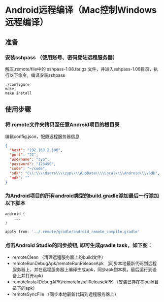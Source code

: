 # Android远程编译（Mac控制Windows远程编译）

## 准备

### 安装sshpass （使用账号、密码登陆远程服务器）

解压.remote/file中的 sshpass-1.08.tar.gz 文件，并进入sshpass-1.08目录，执行以下命令，编译安装sshpass

```shell
./configure
make
make install
```

## 使用步骤

### 将.remote文件夹拷贝至任意Android项目的根目录

编辑config.json，配置远程服务器信息
```json
{
  "host": "192.168.2.100",
  "port": "22",
  "username": "zyp",
  "password": "123456",
  "code": "~/code",
  "sdk": "C\\:\\\\Users\\\\zyp\\\\AppData\\\\Local\\\\Android\\\\Sdk",
  "ndk": ""
}
```

### 为Android项目的所有android类型的build.gradle添加最后一行添加以下脚本
```build.gradle
android {
    ...
}

apply from: '../.remote/gradle/android_remote_compile.gradle'
```

### 点击Android Studio的同步按钮, 即可生成gradle task，如下图：
- remoteClean （清理远程服务器上的build文件）
- remoteRunDebugApk/remoteRunReleaseApk （同步本地最新代码到远程服务器上，并在远程服务器上编译生成apk，同步apk到本机，最后运行到设备上并打开apk）
- remoteInstallDebugAPK/remoteInstallReleaseAPK （安装已存在在build目录下的apk）
- remoteSyncFile   （同步本地最新代码到远程服务器上）

[](imgs/gradle.png)

